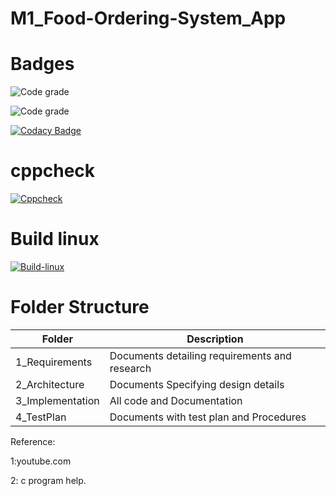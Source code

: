 # M1_Food-Ordering-System_App




# Badges
![Code grade](https://api.codiga.io/project/30954/score/svg)

![Code grade](https://api.codiga.io/project/30954/status/svg)

[![Codacy Badge](https://app.codacy.com/project/badge/Grade/90e8726ee0114003bf614ed4154a74d0)](https://www.codacy.com/gh/AdityaParadeshi/M1_Food-Ordering-System_App/dashboard?utm_source=github.com&amp;utm_medium=referral&amp;utm_content=AdityaParadeshi/M1_Food-Ordering-System_App&amp;utm_campaign=Badge_Grade)

# cppcheck

[![Cppcheck](https://github.com/AdityaParadeshi/M1_Food-Ordering-System_App/actions/workflows/Static-check.yml/badge.svg)](https://github.com/AdityaParadeshi/M1_Food-Ordering-System_App/actions/workflows/Static-check.yml)

# Build linux

[![Build-linux](https://github.com/AdityaParadeshi/M1_Food-Ordering-System_App/actions/workflows/Build-linux.yml/badge.svg)](https://github.com/AdityaParadeshi/M1_Food-Ordering-System_App/actions/workflows/Build-linux.yml)




# Folder Structure

|Folder|Description |
|---- |----|
|1_Requirements |Documents detailing requirements and research |
|2_Architecture |Documents Specifying design details |
|3_Implementation |All code and Documentation |
|4_TestPlan |Documents with test plan and Procedures |


Reference:

1:youtube.com

2: c program help.

